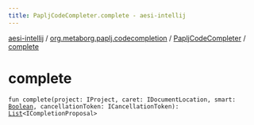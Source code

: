 ```yaml
---
title: PapljCodeCompleter.complete - aesi-intellij
---
```


[aesi-intellij](../../index.html) / [org.metaborg.paplj.codecompletion](../index.html) / [PapljCodeCompleter](index.html) / [complete](.)

# complete

`fun complete(project: IProject, caret: IDocumentLocation, smart: `[`Boolean`](https://kotlinlang.org/api/latest/jvm/stdlib/kotlin/-boolean/index.html)`, cancellationToken: ICancellationToken): `[`List`](https://kotlinlang.org/api/latest/jvm/stdlib/kotlin.collections/-list/index.html)`<ICompletionProposal>`